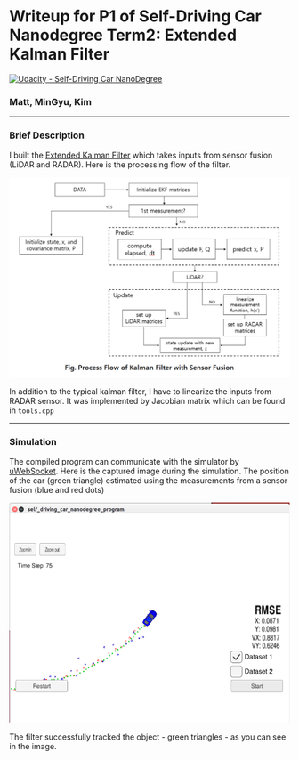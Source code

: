 # Writeup for P1 of Self-Driving Car Nanodegree Term2: Extended Kalman Filter
[![Udacity - Self-Driving Car NanoDegree](https://s3.amazonaws.com/udacity-sdc/github/shield-carnd.svg)](http://www.udacity.com/drive)

### Matt, MinGyu, Kim
---

[image1]: ./kalman_filter_process.png "KF_PROCESS"
[image2]: ./build/result/screenshot/screenshot_tracking.png "SCREENSHOT"

### Brief Description

I built the [Extended Kalman Filter](https://en.wikipedia.org/wiki/Extended_Kalman_filter) which takes inputs from sensor fusion (LiDAR and RADAR). Here is the processing flow of the filter.

![alt text][image1]

In addition to the typical kalman filter, I have to linearize the inputs from RADAR sensor. It was implemented by Jacobian matrix which can be found in `tools.cpp`

---

### Simulation

The compiled program can communicate with the simulator by [uWebSocket](https://github.com/uNetworking/uWebSockets).
Here is the captured image during the simulation. The position of the car (green triangle) estimated using the measurements from a sensor fusion (blue and red dots)

![alt text][image2]

The filter successfully tracked the object - green triangles - as you can see in the image.
